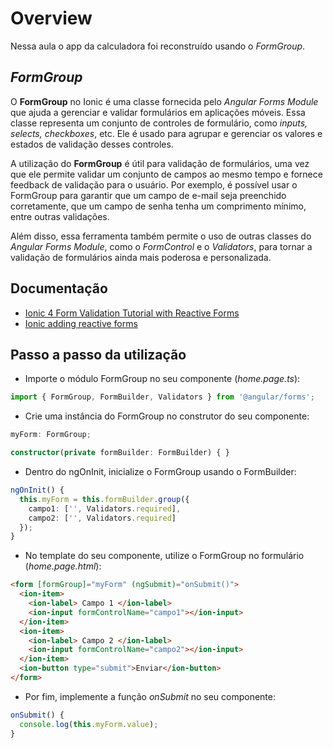 # Overview

Nessa aula o app da calculadora foi reconstruído usando o *FormGroup*.

## *FormGroup*

O **FormGroup** no Ionic é uma classe fornecida pelo *Angular Forms Module* que ajuda a gerenciar e validar formulários em aplicações móveis. Essa classe representa um conjunto de controles de formulário, como *inputs, selects, checkboxes*, etc. Ele é usado para agrupar e gerenciar os valores e estados de validação desses controles.

A utilização do **FormGroup** é útil para validação de formulários, uma vez que ele permite validar um conjunto de campos ao mesmo tempo e fornece feedback de validação para o usuário. Por exemplo, é possível usar o FormGroup para garantir que um campo de e-mail seja preenchido corretamente, que um campo de senha tenha um comprimento mínimo, entre outras validações.

Além disso, essa ferramenta também permite o uso de outras classes do *Angular Forms Module*, como o *FormControl* e o *Validators*, para tornar a validação de formulários ainda mais poderosa e personalizada.

## Documentação

- [Ionic 4 Form Validation Tutorial with Reactive Forms](https://morioh.com/p/18976817e1a7)
- [Ionic adding reactive forms](https://daily-dev-tips.com/posts/ionic-adding-reactive-forms/)

## Passo a passo da utilização

- Importe o módulo FormGroup no seu componente (*home.page.ts*):

```typescript
import { FormGroup, FormBuilder, Validators } from '@angular/forms';
```
- Crie uma instância do FormGroup no construtor do seu componente:

```typescript
myForm: FormGroup;

constructor(private formBuilder: FormBuilder) { }
```

- Dentro do ngOnInit, inicialize o FormGroup usando o FormBuilder:

```typescript
ngOnInit() {
  this.myForm = this.formBuilder.group({
    campo1: ['', Validators.required],
    campo2: ['', Validators.required]
  });
}
```

- No template do seu componente, utilize o FormGroup no formulário (*home.page.html*):

```html
<form [formGroup]="myForm" (ngSubmit)="onSubmit()">
  <ion-item>
    <ion-label> Campo 1 </ion-label>
    <ion-input formControlName="campo1"></ion-input>
  </ion-item>
  <ion-item>
    <ion-label> Campo 2 </ion-label>
    <ion-input formControlName="campo2"></ion-input>
  </ion-item>
  <ion-button type="submit">Enviar</ion-button>
</form>
```
- Por fim, implemente a função *onSubmit* no seu componente:

```typescript
onSubmit() {
  console.log(this.myForm.value);
}
```

